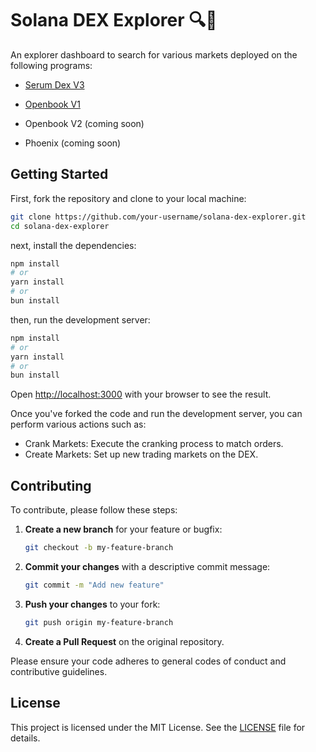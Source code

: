 # Solana DEX Explorer 🔍🧪

An explorer dashboard to search for various markets deployed on the following programs:

- [Serum Dex V3](https://github.com/project-serum/serum-dex)
- [Openbook V1](https://github.com/openbook-dex/program)

- Openbook V2 (coming soon)
- Phoenix (coming soon)
  
## Getting Started

First, fork the repository and clone to your local machine:

```bash
git clone https://github.com/your-username/solana-dex-explorer.git
cd solana-dex-explorer
```

next, install the dependencies:

```bash
npm install
# or
yarn install
# or
bun install
```

then, run the development server:

```bash
npm install
# or
yarn install
# or
bun install
```

Open [http://localhost:3000](http://localhost:3000) with your browser to see the result.

Once you've forked the code and run the development server, you can perform various actions such as:

- Crank Markets: Execute the cranking process to match orders.
- Create Markets: Set up new trading markets on the DEX.
  
## Contributing

To contribute, please follow these steps:

1. **Create a new branch** for your feature or bugfix:
    ```bash
    git checkout -b my-feature-branch
    ```
2. **Commit your changes** with a descriptive commit message:
    ```bash
    git commit -m "Add new feature"
    ```
3. **Push your changes** to your fork:
    ```bash
    git push origin my-feature-branch
    ```
4. **Create a Pull Request** on the original repository.

Please ensure your code adheres to general codes of conduct and contributive guidelines.

## License

This project is licensed under the MIT License. See the [LICENSE](./LICENSE) file for details.
